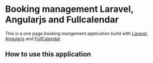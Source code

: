 # Booking management Laravel, Angularjs and Fullcalendar

This is a one page booking  mangement application build with [Laravel](http://laravel.com/docs), [Angularjs](https://angularjs.org/) and [FullCalendar](https://fullcalendar.io/). 


## How to use this application
